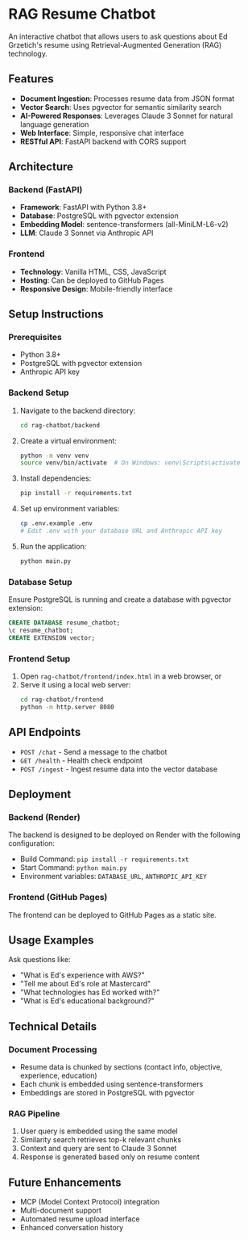 # RAG Resume Chatbot

An interactive chatbot that allows users to ask questions about Ed Grzetich's resume using Retrieval-Augmented Generation (RAG) technology.

## Features

- **Document Ingestion**: Processes resume data from JSON format
- **Vector Search**: Uses pgvector for semantic similarity search
- **AI-Powered Responses**: Leverages Claude 3 Sonnet for natural language generation
- **Web Interface**: Simple, responsive chat interface
- **RESTful API**: FastAPI backend with CORS support

## Architecture

### Backend (FastAPI)
- **Framework**: FastAPI with Python 3.8+
- **Database**: PostgreSQL with pgvector extension
- **Embedding Model**: sentence-transformers (all-MiniLM-L6-v2)
- **LLM**: Claude 3 Sonnet via Anthropic API

### Frontend
- **Technology**: Vanilla HTML, CSS, JavaScript
- **Hosting**: Can be deployed to GitHub Pages
- **Responsive Design**: Mobile-friendly interface

## Setup Instructions

### Prerequisites
- Python 3.8+
- PostgreSQL with pgvector extension
- Anthropic API key

### Backend Setup

1. Navigate to the backend directory:
   ```bash
   cd rag-chatbot/backend
   ```

2. Create a virtual environment:
   ```bash
   python -m venv venv
   source venv/bin/activate  # On Windows: venv\Scripts\activate
   ```

3. Install dependencies:
   ```bash
   pip install -r requirements.txt
   ```

4. Set up environment variables:
   ```bash
   cp .env.example .env
   # Edit .env with your database URL and Anthropic API key
   ```

5. Run the application:
   ```bash
   python main.py
   ```

### Database Setup

Ensure PostgreSQL is running and create a database with pgvector extension:

```sql
CREATE DATABASE resume_chatbot;
\c resume_chatbot;
CREATE EXTENSION vector;
```

### Frontend Setup

1. Open `rag-chatbot/frontend/index.html` in a web browser, or
2. Serve it using a local web server:
   ```bash
   cd rag-chatbot/frontend
   python -m http.server 8080
   ```

## API Endpoints

- `POST /chat` - Send a message to the chatbot
- `GET /health` - Health check endpoint
- `POST /ingest` - Ingest resume data into the vector database

## Deployment

### Backend (Render)
The backend is designed to be deployed on Render with the following configuration:
- Build Command: `pip install -r requirements.txt`
- Start Command: `python main.py`
- Environment variables: `DATABASE_URL`, `ANTHROPIC_API_KEY`

### Frontend (GitHub Pages)
The frontend can be deployed to GitHub Pages as a static site.

## Usage Examples

Ask questions like:
- "What is Ed's experience with AWS?"
- "Tell me about Ed's role at Mastercard"
- "What technologies has Ed worked with?"
- "What is Ed's educational background?"

## Technical Details

### Document Processing
- Resume data is chunked by sections (contact info, objective, experience, education)
- Each chunk is embedded using sentence-transformers
- Embeddings are stored in PostgreSQL with pgvector

### RAG Pipeline
1. User query is embedded using the same model
2. Similarity search retrieves top-k relevant chunks
3. Context and query are sent to Claude 3 Sonnet
4. Response is generated based only on resume content

## Future Enhancements

- MCP (Model Context Protocol) integration
- Multi-document support
- Automated resume upload interface
- Enhanced conversation history